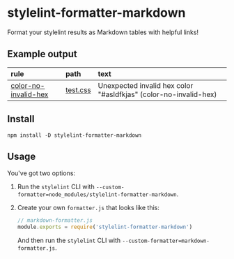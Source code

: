 # stylelint-formatter-markdown
Format your stylelint results as Markdown tables with helpful links!

## Example output

| rule | path | text |
| :--- | :--- | :--- |
| [color-no-invalid-hex](https://stylelint.io/user-guide/rules/color-no-invalid-hex) | [test.css](https://github.com/stylelint-formatter-markdown/shawnbot/blob//test.css#L1) | Unexpected invalid hex color "#asldfkjas" (color-no-invalid-hex) |

## Install
```
npm install -D stylelint-formatter-markdown
```

## Usage
You've got two options:

1. Run the `stylelint` CLI with `--custom-formatter=node_modules/stylelint-formatter-markdown`.
2. Create your own `formatter.js` that looks like this:

    ```js
    // markdown-formatter.js
    module.exports = require('stylelint-formatter-markdown')
    ```

    And then run the `stylelint` CLI with `--custom-formatter=markdown-formatter.js`.

